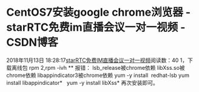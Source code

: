 # CentOS7安装google chrome浏览器 - starRTC免费im直播会议一对一视频 - CSDN博客
2018年11月13日 18:28:17[starRTC免费IM直播会议一对一视频](https://me.csdn.net/elesos)阅读数：40
1，下载离线包
rpm
2,rpm -ivh **
报错：
lsb_release被chrome依赖
libXss.so被chrome依赖
libappindicator3被chrome依赖
yum -y install  redhat-lsb
yum install libappindicator*
  yum -y install libXss*
再次安装即可。
